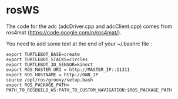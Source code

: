 rosWS
=====

The code for the adc (adcDriver.cpp and adcClient.cpp) comes from ros4mat  (https://code.google.com/p/ros4mat/). 

You need to add some text at the end of your ~/.bashrc file : 
   
    export TURTLEBOT_BASE=create 
    export TURTLEBOT_STACKS=circles  
    export TURTLEBOT_3D_SENSOR=kinect  
    export ROS_MASTER_URI = http://MASTER_IP::11311  
    export ROS_HOSTNAME = http://OWN_IP  
    source /opt/ros/groovy/setup.bash  
    export ROS_PACKAGE_PATH= PATH_TO_ROSBUILD_WS:PATH_TO_CUSTOM_NAVIGATION:$ROS_PACKAGE_PATH
  
